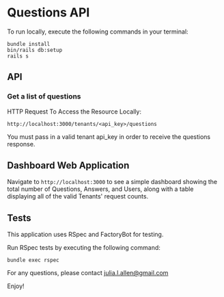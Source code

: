 # Questions API

To run locally, execute the following commands in your terminal:

```
bundle install
bin/rails db:setup
rails s
```

## API

### Get a list of questions

HTTP Request To Access the Resource Locally:

`http://localhost:3000/tenants/<api_key>/questions`

You must pass in a valid tenant api_key in order to receive the questions response.

## Dashboard Web Application

Navigate to `http://localhost:3000` to see a simple dashboard showing the total number of Questions, Answers, and Users, along with a table displaying all of the valid Tenants' request counts.

## Tests

This application uses RSpec and FactoryBot for testing.

Run RSpec tests by executing the following command:

`bundle exec rspec`

For any questions, please contact julia.l.allen@gmail.com

Enjoy!
